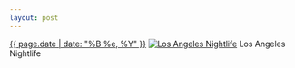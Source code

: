 ```yaml
---
layout: post
---
```


<p>
  <time><a href="/393">{{ page.date | date: "%B %e, %Y" }}</a></time>
  <a href="/393"><img src="{{ site.assets_url }}/393-484.jpg" srcset="{{ site.assets_url }}/393-968.jpg 968w, {{ site.assets_url }}/393-726.jpg 726w, {{ site.assets_url }}/393-484.jpg 484w, {{ site.assets_url }}/393-242.jpg 242w" sizes="(min-width: 700px) 50vw, calc(100vw - 2rem)" alt="Los Angeles Nightlife" /></a>
  <span>Los Angeles Nightlife</span>
</p>
